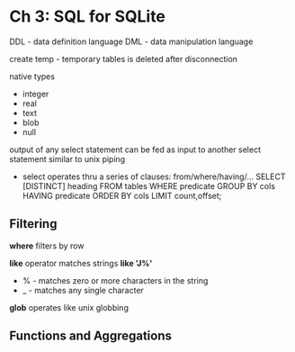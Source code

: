 # Ch 3: SQL for SQLite

DDL - data definition language
DML - data manipulation language

create temp - temporary tables is deleted after disconnection

native types
* integer
* real 
* text
* blob
* null

output of any select statement can be fed as input to another select statement
similar to unix piping

* select operates thru a series of clauses: from/where/having/...
SELECT [DISTINCT] heading
FROM tables
WHERE predicate
GROUP BY cols
HAVING predicate
ORDER BY cols
LIMIT count,offset;


## Filtering
**where** filters by row

**like** operator matches strings **like 'J%'**

* % - matches zero or more characters in the string
* _ - matches any single character

**glob** operates like unix globbing

## Functions and Aggregations


